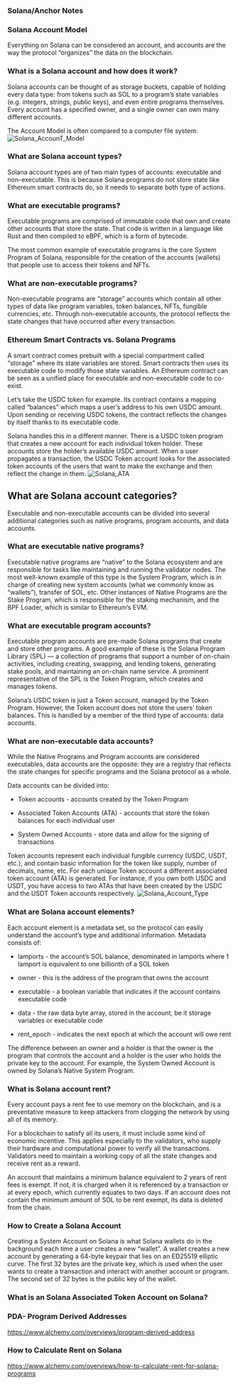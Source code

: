 ### Solana/Anchor Notes

### Solana Account Model
Everything on Solana can be considered an account, and accounts are the way the protocol “organizes” the data on the blockchain.

###  What is a Solana account and how does it work?
Solana accounts can be thought of as storage buckets, capable of holding every data type: from tokens such as SOL to a program’s state variables (e.g. integers, strings, public keys), and even entire programs themselves. Every account has a specified owner, and a single owner can own many different accounts.

The Account Model is often compared to a computer file system:
![Solana_AccounT_Model](images/1703697235-computer-file-and-solana-account.avif)

### What are Solana account types?
Solana account types are of two main types of accounts: executable and non-executable. This is because Solana programs do not store state like Ethereum smart contracts do, so it needs to separate both type of actions.

### What are executable programs?
Executable programs are comprised of immutable code that own and create other accounts that store the state. That code is written in a language like Rust and then compiled to eBPF, which is a form of bytecode.

The most common example of executable programs is the core System Program of Solana, responsible for the creation of the accounts (wallets) that people use to access their tokens and NFTs.

### What are non-executable programs?
Non-executable programs are “storage” accounts which contain all other types of data like program variables, token balances, NFTs, fungible currencies, etc. Through non-executable accounts, the protocol reflects the state changes that have occurred after every transaction.

### Ethereum Smart Contracts vs. Solana Programs
A smart contract comes prebuilt with a special compartment called “storage” where its state variables are stored. Smart contracts then uses its executable code to modify those state variables. An Ethereum contract can be seen as a unified place for executable and non-executable code to co-exist.

Let’s take the USDC token for example. Its contract contains a mapping called “balances” which maps a user’s address to his own USDC amount. Upon sending or receiving USDC tokens, the contract reflects the changes by itself thanks to its executable code.

Solana handles this in a different manner. There is a USDC token program that creates a new account for each individual token holder. These accounts store the holder’s available USDC amount. When a user propagates a transaction, the USDC Token account looks for the associated token accounts of the users that want to make the exchange and then reflect the change in them.
![Solana_ATA](images/1703697343-solana-associated-token-account-structure.avif)

## What are Solana account categories?
Executable and non-executable accounts can be divided into several additional categories such as native programs, program accounts, and data accounts.

### What are executable native programs?
Executable native programs are “native” to the Solana ecosystem and are responsible for tasks like maintaining and running the validator nodes. The most well-known example of this type is the System Program, which is in charge of creating new system accounts (what we commonly know as “wallets”), transfer of SOL, etc. Other instances of Native Programs are the Stake Program, which is responsible for the staking mechanism, and the BPF Loader, which is similar to Ethereum’s EVM.

### What are executable program accounts?
Executable program accounts are pre-made Solana programs that create and store other programs. A good example of these is the Solana Program Library (SPL) — a collection of programs that support a number of on-chain activities, including creating, swapping, and lending tokens, generating stake pools, and maintaining an on-chain name service. A prominent representative of the SPL is the Token Program, which creates and manages tokens.

Solana’s USDC token is just a Token account, managed by the Token Program. However, the Token account does not store the users’ token balances. This is handled by a member of the third type of accounts: data accounts.

### What are non-executable data accounts?
While the Native Programs and Program accounts are considered executables, data accounts are the opposite: they are a registry that reflects the state changes for specific programs and the Solana protocol as a whole.

Data accounts can be divided into:

- Token accounts - accounts created by the Token Program

- Associated Token Accounts (ATA) - accounts that store the token balances for each individual user

- System Owned Accounts - store data and allow for the signing of transactions

Token accounts represent each individual fungible currency (USDC, USDT, etc.), and contain basic information for the token like supply, number of decimals, name, etc. For each unique Token account a different associated token account (ATA) is generated. For instance, if you own both USDC and USDT, you have access to two ATAs that have been created by the USDC and the USDT Token accounts respectively.
![Solana_Account_Type](images/1703697445-solana-account-types-and-categories.avif)


### What are Solana account elements?
Each account element is a metadata set, so the protocol can easily understand the account’s type and additional information. Metadata consists of:

- lamports - the account’s SOL balance, denominated in lamports where 1 lamport is equivalent to one billionth of a SOL token

- owner - this is the address of the program that owns the account

- executable - a boolean variable that indicates if the account contains executable code

- data - the raw data byte array, stored in the account, be it storage variables or executable code

- rent_epoch - indicates the next epoch at which the account will owe rent

The difference between an owner and a holder is that the owner is the program that controls the account and a holder is the user who holds the private key to the account. For example, the System Owned Account is owned by Solana’s Native System Program.

### What is Solana account rent?
Every account pays a rent fee to use memory on the blockchain, and is a preventative measure to keep attackers from clogging the network by using all of its memory.

For a blockchain to satisfy all its users, it must include some kind of economic incentive. This applies especially to the validators, who supply their hardware and computational power to verify all the transactions. Validators need to maintain a working copy of all the state changes and receive rent as a reward.

An account that maintains a minimum balance equivalent to 2 years of rent fees is exempt. If not, it is charged when it is referenced by a transaction or at every epoch, which currently equates to two days. If an account does not contain the minimum amount of SOL to be rent exempt, its data is deleted from the chain.

### How to Create a Solana Account
Creating a System Account on Solana is what Solana wallets do in the background each time a user creates a new “wallet”. A wallet creates a new account by generating a 64-byte keypair that lies on an ED25519 elliptic curve. The first 32 bytes are the private key, which is used when the user wants to create a transaction and interact with another account or program. The second set of 32 bytes is the public key of the wallet.


### What is an Solana Associated Token Account on Solana?




### PDA- Program Derived Addresses
https://www.alchemy.com/overviews/program-derived-address

### How to Calculate Rent on Solana
https://www.alchemy.com/overviews/how-to-calculate-rent-for-solana-programs